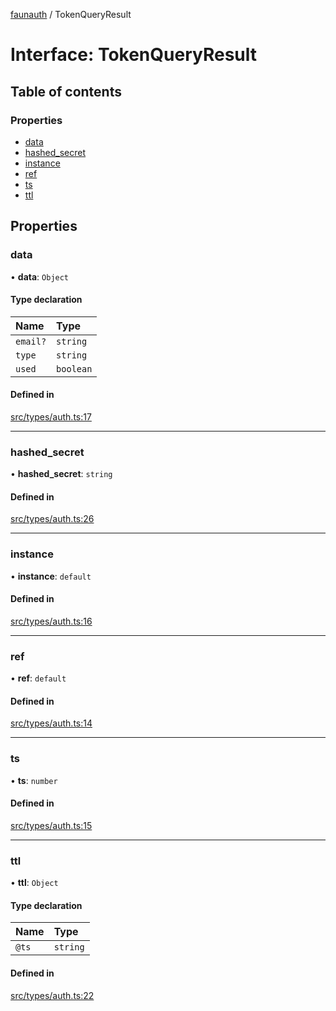 [faunauth](../index.md) / TokenQueryResult

# Interface: TokenQueryResult

## Table of contents

### Properties

- [data](TokenQueryResult.md#data)
- [hashed\_secret](TokenQueryResult.md#hashed_secret)
- [instance](TokenQueryResult.md#instance)
- [ref](TokenQueryResult.md#ref)
- [ts](TokenQueryResult.md#ts)
- [ttl](TokenQueryResult.md#ttl)

## Properties

### data

• **data**: `Object`

#### Type declaration

| Name | Type |
| :------ | :------ |
| `email?` | `string` |
| `type` | `string` |
| `used` | `boolean` |

#### Defined in

[src/types/auth.ts:17](https://github.com/alexnitta/faunauth/blob/6a0971c/src/types/auth.ts#L17)

___

### hashed\_secret

• **hashed\_secret**: `string`

#### Defined in

[src/types/auth.ts:26](https://github.com/alexnitta/faunauth/blob/6a0971c/src/types/auth.ts#L26)

___

### instance

• **instance**: `default`

#### Defined in

[src/types/auth.ts:16](https://github.com/alexnitta/faunauth/blob/6a0971c/src/types/auth.ts#L16)

___

### ref

• **ref**: `default`

#### Defined in

[src/types/auth.ts:14](https://github.com/alexnitta/faunauth/blob/6a0971c/src/types/auth.ts#L14)

___

### ts

• **ts**: `number`

#### Defined in

[src/types/auth.ts:15](https://github.com/alexnitta/faunauth/blob/6a0971c/src/types/auth.ts#L15)

___

### ttl

• **ttl**: `Object`

#### Type declaration

| Name | Type |
| :------ | :------ |
| `@ts` | `string` |

#### Defined in

[src/types/auth.ts:22](https://github.com/alexnitta/faunauth/blob/6a0971c/src/types/auth.ts#L22)
